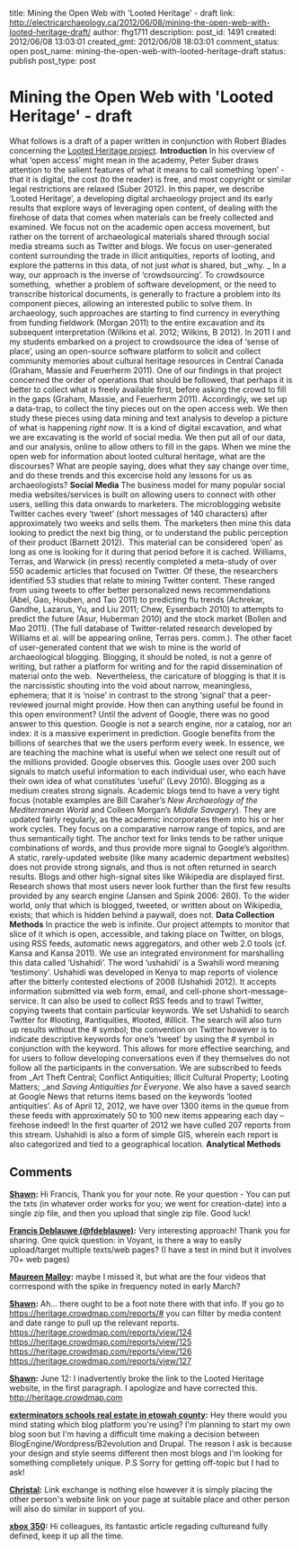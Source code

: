 title: Mining the Open Web with 'Looted Heritage' - draft
link: http://electricarchaeology.ca/2012/06/08/mining-the-open-web-with-looted-heritage-draft/
author: fhg1711
description: 
post_id: 1491
created: 2012/06/08 13:03:01
created_gmt: 2012/06/08 18:03:01
comment_status: open
post_name: mining-the-open-web-with-looted-heritage-draft
status: publish
post_type: post

# Mining the Open Web with 'Looted Heritage' - draft

What follows is a draft of a paper written in conjunction with Robert Blades concerning the [Looted Heritage project](http://heritage.crowdmap.com). **Introduction** In his overview of what ‘open access’ might mean in the academy, Peter Suber draws attention to the salient features of what it means to call something ‘open’ - that it is digital, the cost (to the reader) is free, and most copyright or similar legal restrictions are relaxed (Suber 2012). In this paper, we describe ‘Looted Heritage’, a developing digital archaeology project and its early results that explore ways of leveraging open content, of dealing with the firehose of data that comes when materials can be freely collected and examined. We focus not on the academic open access movement, but rather on the torrent of archaeological materials shared through social media streams such as Twitter and blogs. We focus on user-generated content surrounding the trade in illicit antiquities, reports of looting, and explore the patterns in this data, of not just _what_ is shared, but _why. _ In a way, our approach is the inverse of ‘crowdsourcing’. To crowdsource something,  whether a problem of software development, or the need to transcribe historical documents, is generally to fracture a problem into its component pieces, allowing an interested public to solve them. In archaeology, such approaches are starting to find currency in everything from funding fieldwork (Morgan 2011) to the entire excavation and its subsequent interpretation (Wilkins et al. 2012; Wilkins, B 2012). In 2011 I and my students embarked on a project to crowdsource the idea of ‘sense of place’, using an open-source software platform to solicit and collect community memories about cultural heritage resources in Central Canada (Graham, Massie and Feuerherm 2011). One of our findings in that project concerned the order of operations that should be followed, that perhaps it is better to collect what is freely available first, before asking the crowd to fill in the gaps (Graham, Massie, and Feuerherm 2011). Accordingly, we set up a data-trap, to collect the tiny pieces out on the open access web. We then study these pieces using data mining and text analysis to develop a picture of what is happening _right now_. It is a kind of digital excavation, and what we are excavating is the world of social media. We then put all of our data, and our analysis, online to allow others to fill in the gaps. When we mine the open web for information about looted cultural heritage, what are the discourses? What are people saying, does what they say change over time, and do these trends and this excercise hold any lessons for us as archaeologists? **Social Media** The business model for many popular social media websites/services is built on allowing users to connect with other users, selling this data onwards to marketers. The microblogging website Twitter caches every ‘tweet’ (short messages of 140 characters) after approximately two weeks and sells them. The marketers then mine this data looking to predict the next big thing, or to understand the public perception of their product (Barnett 2012).  This material can be considered ‘open’ as long as one is looking for it during that period before it is cached. Williams, Terras, and Warwick (in press) recently completed a meta-study of over 550 academic articles that focused on Twitter. Of these, the researchers identified 53 studies that relate to mining Twitter content. These ranged from using tweets to offer better personalized news recommendations (Abel, Gao, Houben, and Tao 2011) to predicting flu trends (Achrekar, Gandhe, Lazarus, Yu, and Liu 2011; Chew, Eysenbach 2010) to attempts to predict the future (Asur, Huberman 2010) and the stock market (Bollen and Mao 2011). (The full database of Twitter-related research developed by Williams et al. will be appearing online, Terras pers. comm.). The other facet of user-generated content that we wish to mine is the world of archaeological blogging. Blogging, it should be noted, is not a genre of writing, but rather a platform for writing and for the rapid dissemination of material onto the web.  Nevertheless, the caricature of blogging is that it is the narcissistic shouting into the void about narrow, meaningless, ephemera; that it is ‘noise’ in contrast to the strong ‘signal’ that a peer-reviewed journal might provide. How then can anything useful be found in this open environment? Until the advent of Google, there was no good answer to this question. Google is not a search engine, nor a catalog, nor an index: it is a massive experiment in prediction. Google benefits from the billions of searches that we the users perform every week. In essence, we are teaching the machine what is useful when we select one result out of the millions provided. Google observes this. Google uses over 200 such signals to match useful information to each individual user, who each have their own idea of what constitutes ‘useful’ (Levy 2010). Blogging as a medium creates strong signals. Academic blogs tend to have a very tight focus (notable examples are Bill Caraher’s _New Archaeology of the Mediterranean World_ and Colleen Morgan’s _Middle Savagery_). They are updated fairly regularly, as the academic incorporates them into his or her work cycles. They focus on a comparative narrow range of topics, and are thus semantically tight. The anchor text for links tends to be rather unique combinations of words, and thus provide more signal to Google’s algorithm. A static, rarely-updated website (like many academic department websites) does not provide strong signals, and thus is not often returned in search results. Blogs and other high-signal sites like Wikipedia are displayed first. Research shows that most users never look further than the first few results provided by any search engine (Jansen and Spink 2006: 260). To the wider world, only that which is blogged, tweeted, or written about on Wikipedia, exists; that which is hidden behind a paywall, does not. **Data Collection Methods** In practice the web is infinite. Our project attempts to monitor that slice of it which is open, accessible, and taking place on Twitter, on blogs, using RSS feeds, automatic news aggregators, and other web 2.0 tools (cf. Kansa and Kansa 2011). We use an integrated environment for marshalling this data called ‘Ushahidi’. The word ‘ushahidi’ is a Swahili word meaning ‘testimony’. Ushahidi was developed in Kenya to map reports of violence after the bitterly contested elections of 2008 (Ushahidi 2012). It accepts information submitted via web form, email, and cell-phone short-message-service. It can also be used to collect RSS feeds and to trawl Twitter, copying tweets that contain particular keywords. We set Ushahidi to search Twitter for #looting, #antiquities, #looted, #illicit. The search will also turn up results without the # symbol; the convention on Twitter however is to indicate descriptive keywords for one’s ‘tweet’ by using the # symbol in conjunction with the keyword. This allows for more effective searching, and for users to follow developing conversations even if they themselves do not follow all the participants in the conversation. We are subscribed to feeds from _Art Theft Central; Conflict Antiquities; Illicit Cultural Property; Looting Matters; _and _Saving Antiquities for Everyone_. We also have a saved search at Google News that returns items based on the keywords ‘looted antiquities’. As of April 12, 2012, we have over 1300 items in the queue from these feeds with approximately 50 to 100 new items appearing each day – firehose indeed! In the first quarter of 2012 we have culled 207 reports from this stream. Ushahidi is also a form of simple GIS, wherein each report is also categorized and tied to a geographical location. **Analytical Methods**

## Comments

**[Shawn](#6982 "2012-06-08 14:31:09"):** Hi Francis, Thank you for your note. Re your question - You can put the txts (in whatever order works for you; we went for creation-date) into a single zip file, and then you upload that single zip file. Good luck!

**[Francis Deblauwe (@fdeblauwe)](#6981 "2012-06-08 14:14:32"):** Very interesting approach! Thank you for sharing. One quick question: in Voyant, is there a way to easily upload/target multiple texts/web pages? (I have a test in mind but it involves 70+ web pages)

**[Maureen Malloy](#7018 "2012-06-14 10:13:23"):** maybe I missed it, but what are the four videos that corrrespond with the spike in frequency noted in early March?

**[Shawn](#7024 "2012-06-15 13:35:20"):** Ah... there ought to be a foot note there with that info. If you go to https://heritage.crowdmap.com/reports/# you can filter by media content and date range to pull up the relevant reports. https://heritage.crowdmap.com/reports/view/124 https://heritage.crowdmap.com/reports/view/125 https://heritage.crowdmap.com/reports/view/126 https://heritage.crowdmap.com/reports/view/127

**[Shawn](#7008 "2012-06-12 20:18:14"):** June 12: I inadvertently broke the link to the Looted Heritage website, in the first paragraph. I apologize and have corrected this. http://heritage.crowdmap.com

**[exterminators schools real estate in etowah county](#11596 "2013-12-12 09:14:09"):** Hey there would you mind stating which blog platform you're using? I'm planning to start my own blog soon but I'm having a difficult time making a decision between BlogEngine/Wordpress/B2evolution and Drupal. The reason I ask is because your design and style seems different then most blogs and I'm looking for something complletely unique. P.S Sorry for getting off-topic but I had to ask!

**[Christal](#15987 "2014-02-17 17:09:28"):** Link exchange is nothing else however it is simply placing the other person's website link on your page at suitable place and other person will also do similar in support of you.

**[xbox 350](#11316 "2013-11-29 18:36:11"):** Hi colleagues, its fantastic article regading cultureand fully defined, keep it up all the time.

